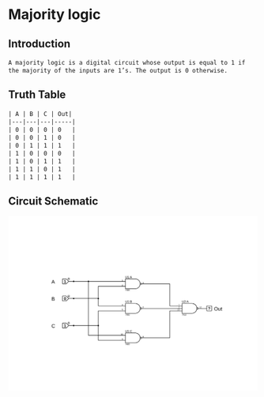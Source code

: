 # Majority logic
## Introduction
    A majority logic is a digital circuit whose output is equal to 1 if the majority of the inputs are 1’s. The output is 0 otherwise.
## Truth Table
    | A | B | C | Out|
    |---|---|---|-----|
    | 0 | 0 | 0 | 0   |
    | 0 | 0 | 1 | 0   |
    | 0 | 1 | 1 | 1   |
    | 1 | 0 | 0 | 0   |
    | 1 | 0 | 1 | 1   |
    | 1 | 1 | 0 | 1   |
    | 1 | 1 | 1 | 1   |

## Circuit Schematic
![alt](src/majority_circuits.SVG)

